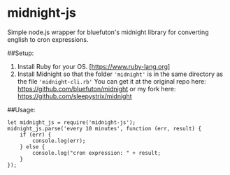 # midnight-js
Simple node.js wrapper for bluefuton's midnight library for converting english to cron expressions.

##Setup:
1. Install Ruby for your OS. [https://www.ruby-lang.org]
2. Install Midnight so that the folder `'midnight'` is in the same directory as the file `'midnight-cli.rb'`
You can get it at the original repo here: https://github.com/bluefuton/midnight
or my fork here: https://github.com/sleepystrix/midnight

##Usage:
```
let midnight_js = require('midnight-js');
midnight_js.parse('every 10 minutes', function (err, result) {
	if (err) {
		console.log(err);
	} else {
		console.log("cron expression: " + result;
	}
});
```